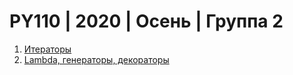 # PY110 | 2020 | Осень | Группа 2

1. [Итераторы](https://www.notion.so/1-5e5d5f73ad6d4159a758349e47357302)
2. [Lambda, генераторы, декораторы](https://www.notion.so/2-Lambda-14fbf0629fc441cd96bf23bbe1474197)
